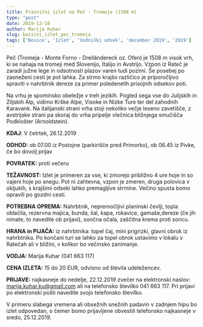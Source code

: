 ```yaml
---
title: Praznični izlet na Peč - Tromeja (1508 m)
type: "post"
date: 2019-12-18
author: Marija Kuhar
slug: bozicni_izlet_pec_tromeja
tags: ['Novice', 'Izlet', 'Vodniški odsek', 'december 2019', '2019']
---
```


Peč (Tromeja - Monte Forno - Dreiländereck oz. Ofen) je 1508 m visok vrh, ki se nahaja na tromeji med Slovenijo, Italijo in Avstrijo. Vzpon iz Rateč je zaradi južne lege in odsotnosti plazov varen tudi pozimi. Še posebej po zasneženi cesti je pot lahka. Za strmo krajšo različico je priporočljivo spraviti v nahrbtnik dereze za primer poledenelih prisojnih odsekov poti.
<!--more-->
Na vrhu je spominsko obeležje v treh jezikih. Pogled sega vse do Julijskih in Ziljskih Alp, vidimo Krške Alpe, Visoke in Nizke Ture ter del zahodnih Karavank. Na italijanski strani vrha stoji nekoliko večje leseno zavetišče, z avstrijske strani pa skoraj do vrha pripelje vlečnica bližnjega smučišča Podklošter (Arnoldstein).

**KDAJ**: V četrtek, 26.12.2019

**ODHOD:**  ob 07.00 iz Postojne (parkirišče pred Primorko), ob 06.45 iz Pivke, če bo dovolj prijav

**POVRATEK:** proti večeru

**TEŽAVNOST:** Izlet je primeren za vse, ki zmorejo približno 4 ure hoje in so vajeni hoje po snegu. Pot ni zahtevna, vzpon je zmeren, druga polovica v okljukih, s krajšimi odseki lahko premagljive strmine. Večino spusta bomo opravili po gozdni cesti.

**POTREBNA OPREMA:** Nahrbtnik, nepremočljivi planinski čevlji, topla oblačila, rezervna majica, bunda, šal, kapa, rokavice, gamaše,dereze (če jih nimate, to navedite ob prijavi), sončna očala, zaščitna krema proti soncu. 

**HRANA in PIJAČA:**  iz nahrbtnika: topel čaj, mini prigrizki, glavni obrok iz nahrbtnika. Po končani turi se lahko za topel obrok ustavimo v lokalu v Ratečah ali v bližini, v kolikor bo večinsko zanimanje.

**VODJA:** Marija Kuhar (041 663 117)

**CENA IZLETA:** 15 do 20 EUR, odvisno od števila udeležencev.

**PRIJAVE:** najkasneje do nedelje, 22.12.2019 zvečer na elektronski naslov: marija.kuhar.ku@gmail.com ali na telefonsko številko 041 663 117. Pri prijavi po elektronski pošti navedite svojo telefonsko številko.

V primeru slabega vremena ali obsežnih snežnih padavin v zadnjem hipu bo izlet odpovedan, o čemer bomo prijavljene obvestili telefonsko najkasneje v sredo, 25.12.2019.
